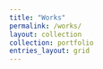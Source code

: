 ```yaml
---
title: "Works"
permalink: /works/
layout: collection
collection: portfolio
entries_layout: grid
---
```


